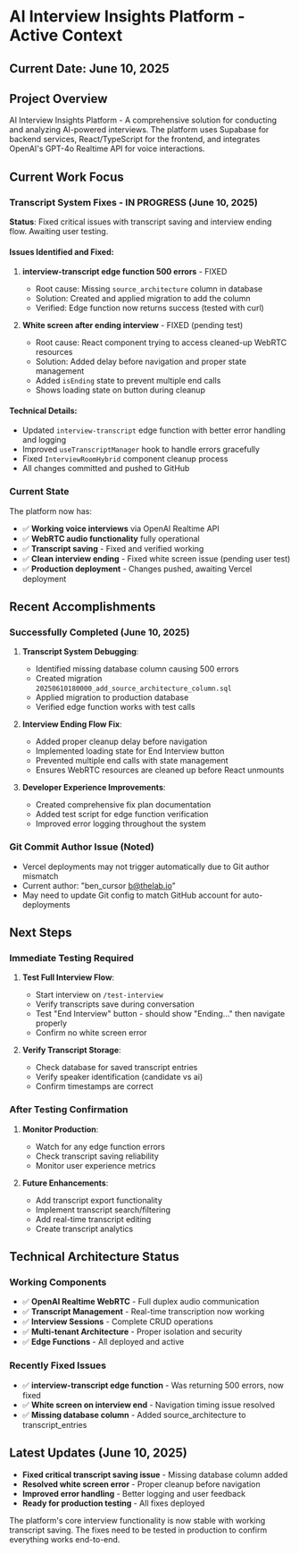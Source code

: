 # AI Interview Insights Platform - Active Context

## Current Date: June 10, 2025

## Project Overview
AI Interview Insights Platform - A comprehensive solution for conducting and analyzing AI-powered interviews. The platform uses Supabase for backend services, React/TypeScript for the frontend, and integrates OpenAI's GPT-4o Realtime API for voice interactions.

## Current Work Focus

### Transcript System Fixes - IN PROGRESS (June 10, 2025)

**Status**: Fixed critical issues with transcript saving and interview ending flow. Awaiting user testing.

#### Issues Identified and Fixed:
1. **interview-transcript edge function 500 errors** - FIXED
   - Root cause: Missing `source_architecture` column in database
   - Solution: Created and applied migration to add the column
   - Verified: Edge function now returns success (tested with curl)

2. **White screen after ending interview** - FIXED (pending test)
   - Root cause: React component trying to access cleaned-up WebRTC resources
   - Solution: Added delay before navigation and proper state management
   - Added `isEnding` state to prevent multiple end calls
   - Shows loading state on button during cleanup

#### Technical Details:
- Updated `interview-transcript` edge function with better error handling and logging
- Improved `useTranscriptManager` hook to handle errors gracefully
- Fixed `InterviewRoomHybrid` component cleanup process
- All changes committed and pushed to GitHub

### Current State

The platform now has:
- ✅ **Working voice interviews** via OpenAI Realtime API
- ✅ **WebRTC audio functionality** fully operational
- ✅ **Transcript saving** - Fixed and verified working
- ✅ **Clean interview ending** - Fixed white screen issue (pending user test)
- ✅ **Production deployment** - Changes pushed, awaiting Vercel deployment

## Recent Accomplishments

### Successfully Completed (June 10, 2025)
1. **Transcript System Debugging**:
   - Identified missing database column causing 500 errors
   - Created migration `20250610180000_add_source_architecture_column.sql`
   - Applied migration to production database
   - Verified edge function works with test calls

2. **Interview Ending Flow Fix**:
   - Added proper cleanup delay before navigation
   - Implemented loading state for End Interview button
   - Prevented multiple end calls with state management
   - Ensures WebRTC resources are cleaned up before React unmounts

3. **Developer Experience Improvements**:
   - Created comprehensive fix plan documentation
   - Added test script for edge function verification
   - Improved error logging throughout the system

### Git Commit Author Issue (Noted)
- Vercel deployments may not trigger automatically due to Git author mismatch
- Current author: "ben_cursor <b@thelab.io>"
- May need to update Git config to match GitHub account for auto-deployments

## Next Steps

### Immediate Testing Required
1. **Test Full Interview Flow**:
   - Start interview on `/test-interview`
   - Verify transcripts save during conversation
   - Test "End Interview" button - should show "Ending..." then navigate properly
   - Confirm no white screen error

2. **Verify Transcript Storage**:
   - Check database for saved transcript entries
   - Verify speaker identification (candidate vs ai)
   - Confirm timestamps are correct

### After Testing Confirmation
1. **Monitor Production**:
   - Watch for any edge function errors
   - Check transcript saving reliability
   - Monitor user experience metrics

2. **Future Enhancements**:
   - Add transcript export functionality
   - Implement transcript search/filtering
   - Add real-time transcript editing
   - Create transcript analytics

## Technical Architecture Status

### Working Components
- ✅ **OpenAI Realtime WebRTC** - Full duplex audio communication
- ✅ **Transcript Management** - Real-time transcription now working
- ✅ **Interview Sessions** - Complete CRUD operations
- ✅ **Multi-tenant Architecture** - Proper isolation and security
- ✅ **Edge Functions** - All deployed and active

### Recently Fixed Issues
- ✅ **interview-transcript edge function** - Was returning 500 errors, now fixed
- ✅ **White screen on interview end** - Navigation timing issue resolved
- ✅ **Missing database column** - Added source_architecture to transcript_entries

## Latest Updates (June 10, 2025)

- **Fixed critical transcript saving issue** - Missing database column added
- **Resolved white screen error** - Proper cleanup before navigation
- **Improved error handling** - Better logging and user feedback
- **Ready for production testing** - All fixes deployed

The platform's core interview functionality is now stable with working transcript saving. The fixes need to be tested in production to confirm everything works end-to-end.
